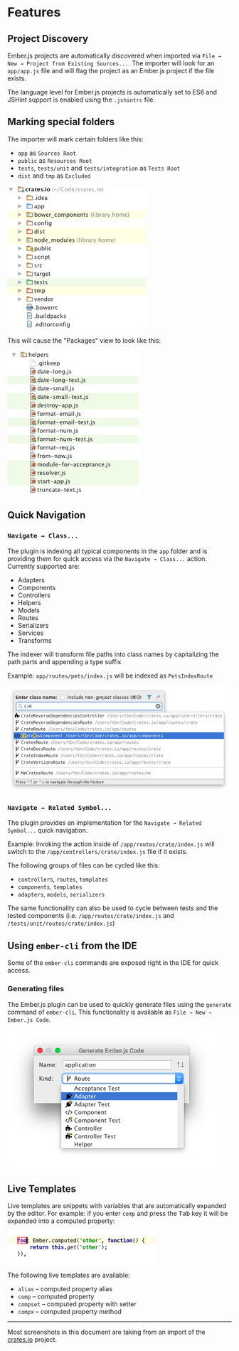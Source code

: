 
Features
===============================================================================


Project Discovery
-------------------------------------------------------------------------------

Ember.js projects are automatically discovered when imported via 
`File → New → Project from Existing Sources...`. The importer will look for an
`app/app.js` file and will flag the project as an Ember.js project if the file
exists.

The language level for Ember.js projects is automatically set to ES6 and
JSHint support is enabled using the `.jshintrc` file.


Marking special folders
-------------------------------------------------------------------------------

The importer will mark certain folders like this:

- `app` as `Sources Root`
- `public` as `Resources Root`
- `tests`, `tests/unit` and `tests/integration` as `Tests Root`
- `dist` and `tmp` as `Excluded`

![Project View](project-view.png)

This will cause the "Packages" view to look like this:

![Packages View](packages-view.png)


Quick Navigation
-------------------------------------------------------------------------------

### `Navigate → Class...`

The plugin is indexing all typical components in the `app` folder and is
providing them for quick access via the `Navigate → Class...` action. Currently
supported are:

- Adapters 
- Components
- Controllers
- Helpers
- Models
- Routes
- Serializers
- Services
- Transforms

The indexer will transform file paths into class names by capitalizing the
path parts and appending a type suffix

Example: `app/routes/pets/index.js` will be indexed as `PetsIndexRoute`

![Navigate → Class...](goto-class.png)


### `Navigate → Related Symbol...`

The plugin provides an implementation for the `Navigate → Related Symbol...`
quick navigation.

Example: Invoking the action inside of `/app/routes/crate/index.js` will
switch to the `/app/controllers/crate/index.js` file if it exists.
 
The following groups of files can be cycled like this:
 
- `controllers`, `routes`, `templates`
- `components`, `templates`
- `adapters`, `models`, `serializers`

The same functionality can also be used to cycle between tests and the tested
components (i.e. `/app/routes/crate/index.js` and 
`/tests/unit/routes/crate/index.js`)


Using `ember-cli` from the IDE
-------------------------------------------------------------------------------

Some of the `ember-cli` commands are exposed right in the IDE for quick access.

### Generating files

The Ember.js plugin can be used to quickly generate files using the `generate`
command of `ember-cli`. This functionality is available as 
`File → New → Ember.js Code`.

![Blueprints Dialog](blueprints-dialog.png)


Live Templates
-------------------------------------------------------------------------------

Live templates are snippets with variables that are automatically expanded by
the editor. For example: if you enter `comp` and press the <kbd>Tab</kbd> key
it will be expanded into a computed property:

![Live Templates](live-templates.png)

The following live templates are available:

- `alias` – computed property alias
- `comp` – computed property
- `compset` – computed property with setter
- `compx` – computed property method

-------------------------------------------------------------------------------

Most screenshots in this document are taking from an import of the 
[crates.io](https://github.com/rust-lang/crates.io) project.
